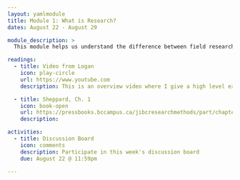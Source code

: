 ```yaml
---
layout: yamlmodule
title: Module 1: What is Research?
dates: August 22 - August 29

module_description: >
  This module helps us understand the difference between field research and library research.

readings:
  - title: Video from Logan
    icon: play-circle
    url: https://www.youtube.com
    description: This is an overview video where I give a high level explanation of the readings and describe this week's tasks.

  - title: Sheppard, Ch. 1
    icon: book-open
    url: https://pressbooks.bccampus.ca/jibcresearchmethods/part/chapter1/
    description:

activities:
  - title: Discussion Board
    icon: comments
    description: Participate in this week's discussion board
    due: August 22 @ 11:59pm

---
```

